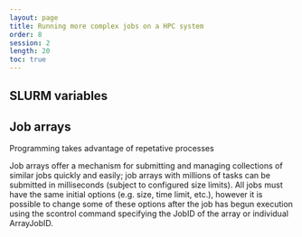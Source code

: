 ```yaml
---
layout: page
title: Running more complex jobs on a HPC system 
order: 8
session: 2
length: 20
toc: true
---
```


## SLURM variables

## Job arrays

Programming takes advantage of repetative processes

Job arrays offer a mechanism for submitting and managing collections of similar jobs quickly and easily; job arrays with millions of tasks can be submitted in milliseconds (subject to configured size limits). All jobs must have the same initial options (e.g. size, time limit, etc.), however it is possible to change some of these options after the job has begun execution using the scontrol command specifying the JobID of the array or individual ArrayJobID.
